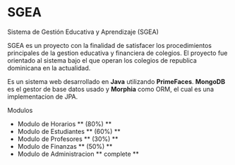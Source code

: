 # SGEA

Sistema de Gestión Educativa y Aprendizaje (SGEA)

SGEA es un proyecto con la finalidad de satisfacer los procedimientos principales de la gestion educativa y financiera de colegios.  El proyecto fue orientado al sistema bajo el que operan los colegios de republica dominicana en la actualidad.

Es un sistema web desarrollado en **Java** utilizando **PrimeFaces**. **MongoDB** es el gestor de base datos usado y **Morphia** como ORM, el cual es una implementacion de JPA.

Modulos

- Modulo de Horarios ** (80%) **
- Modulo de Estudiantes ** (60%) **
- Modulo de Profesores ** (30%) **
- Modulo de Finanzas ** (50%) **
- Modulo de Administracion ** complete **
